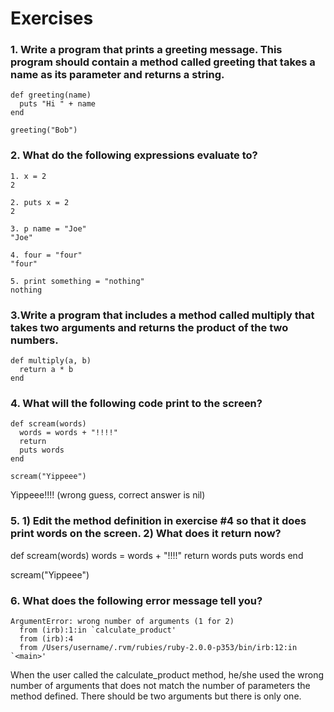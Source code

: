 # Exercises

### 1. Write a program that prints a greeting message. This program should contain a method called greeting that takes a name as its parameter and returns a string.
```
def greeting(name)
  puts "Hi " + name
end

greeting("Bob")
```

### 2. What do the following expressions evaluate to?
```
1. x = 2
2

2. puts x = 2
2

3. p name = "Joe"
"Joe"

4. four = "four"
"four"

5. print something = "nothing"
nothing
```

### 3.Write a program that includes a method called multiply that takes two arguments and returns the product of the two numbers.
```
def multiply(a, b)
  return a * b
end
```

### 4. What will the following code print to the screen?
```
def scream(words)
  words = words + "!!!!"
  return
  puts words
end

scream("Yippeee")
```
Yippeee!!!! (wrong guess, correct answer is nil)

### 5. 1) Edit the method definition in exercise #4 so that it does print words on the screen. 2) What does it return now?

def scream(words)
  words = words + "!!!!"
  return words
  puts words
end

scream("Yippeee")

### 6. What does the following error message tell you?
```
ArgumentError: wrong number of arguments (1 for 2)
  from (irb):1:in `calculate_product'
  from (irb):4
  from /Users/username/.rvm/rubies/ruby-2.0.0-p353/bin/irb:12:in `<main>'
```
When the user called the calculate_product method, he/she used the wrong number of arguments that does not match the number of parameters the method defined. There should be two arguments but there is only one.
